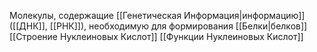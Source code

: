 Молекулы, содержащие [[Генетическая Информация|информацию]] ([[ДНК]], [[РНК]]), необходимую для формирования [[Белки|белков]]
[[Строение Нуклеиновых Кислот]]
[[Функции Нуклеиновых Кислот]]